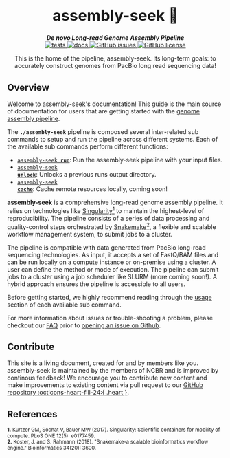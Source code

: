 <div align="center">

  <h1 style="font-size: 250%">assembly-seek 🔬</h1>

  <b><i>De novo Long-read Genome Assembly Pipeline</i></b><br> 
  <a href="https://github.com/OpenOmics/assembly-seek/actions/workflows/main.yaml">
    <img alt="tests" src="https://github.com/OpenOmics/assembly-seek/workflows/tests/badge.svg">
  </a>
  <a href="https://github.com/OpenOmics/assembly-seek/actions/workflows/docs.yml">
    <img alt="docs" src="https://github.com/OpenOmics/assembly-seek/workflows/docs/badge.svg">
  </a>
  <a href="https://github.com/OpenOmics/assembly-seek/issues">
    <img alt="GitHub issues" src="https://img.shields.io/github/issues/OpenOmics/assembly-seek?color=brightgreen">
  </a>
  <a href="https://github.com/OpenOmics/assembly-seek/blob/main/LICENSE">
    <img alt="GitHub license" src="https://img.shields.io/github/license/OpenOmics/assembly-seek">
  </a>

  <p>
    This is the home of the pipeline, assembly-seek. Its long-term goals: to accurately construct genomes from PacBio long read sequencing data!
  </p>

</div>  


## Overview
Welcome to assembly-seek's documentation! This guide is the main source of documentation for users that are getting started with the [genome assembly pipeline](https://github.com/OpenOmics/assembly-seek/). 

The **`./assembly-seek`** pipeline is composed several inter-related sub commands to setup and run the pipeline across different systems. Each of the available sub commands perform different functions: 

 * [<code>assembly-seek <b>run</b></code>](usage/run.md): Run the assembly-seek pipeline with your input files.
 * [<code>assembly-seek <b>unlock</b></code>](usage/unlock.md): Unlocks a previous runs output directory.
 * [<code>assembly-seek <b>cache</b></code>](usage/cache.md): Cache remote resources locally, coming soon!

**assembly-seek** is a comprehensive long-read genome assembly pipeline. It relies on technologies like [Singularity<sup>1</sup>](https://singularity.lbl.gov/) to maintain the highest-level of reproducibility. The pipeline consists of a series of data processing and quality-control steps orchestrated by [Snakemake<sup>2</sup>](https://snakemake.readthedocs.io/en/stable/), a flexible and scalable workflow management system, to submit jobs to a cluster.

The pipeline is compatible with data generated from PacBio long-read sequencing technologies. As input, it accepts a set of FastQ/BAM files and can be run locally on a compute instance or on-premise using a cluster. A user can define the method or mode of execution. The pipeline can submit jobs to a cluster using a job scheduler like SLURM (more coming soon!). A hybrid approach ensures the pipeline is accessible to all users.

Before getting started, we highly recommend reading through the [usage](usage/run.md) section of each available sub command.

For more information about issues or trouble-shooting a problem, please checkout our [FAQ](faq/questions.md) prior to [opening an issue on Github](https://github.com/OpenOmics/assembly-seek/issues).

## Contribute 

This site is a living document, created for and by members like you. assembly-seek is maintained by the members of NCBR and is improved by continous feedback! We encourage you to contribute new content and make improvements to existing content via pull request to our [GitHub repository :octicons-heart-fill-24:{ .heart }](https://github.com/OpenOmics/assembly-seek).


## References
<sup>**1.**  Kurtzer GM, Sochat V, Bauer MW (2017). Singularity: Scientific containers for mobility of compute. PLoS ONE 12(5): e0177459.</sup>  
<sup>**2.**  Koster, J. and S. Rahmann (2018). "Snakemake-a scalable bioinformatics workflow engine." Bioinformatics 34(20): 3600.</sup>  

